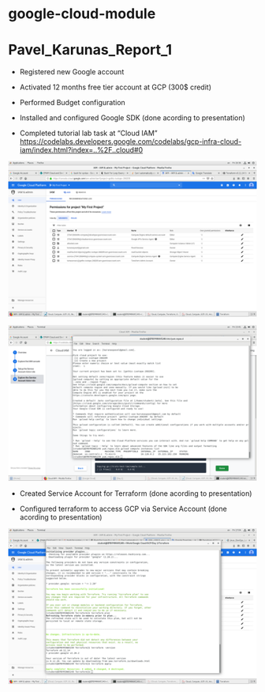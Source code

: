 # google-cloud-module

# Pavel_Karunas_Report_1

   * Registered new Google account

   * Activated 12 months free tier account at GCP (300$ credit)

   * Performed Budget configuration

   * Installed and configured Google SDK (done acording to presentation)

   * Completed tutorial lab task at “Cloud IAM” https://codelabs.developers.google.com/codelabs/gcp-infra-cloud-iam/index.html?index=..%2F..cloud#0

![IAMperm](https://github.com/PavelKarunas/Lab/blob/master/Screenshots/Screenshot%20from%202020-02-14%2016-36-47.png)

![RunningVM](https://github.com/PavelKarunas/Lab/blob/master/Screenshots/Screenshot%20from%202020-02-14%2013-41-58.png)

   * Created Service Account for Terraform (done acording to presentation)

   * Configured terraform to access GCP via Service Account (done acording to presentation)
	
![TerraGCP](https://github.com/PavelKarunas/Lab/blob/master/Screenshots/Screenshot%20from%202020-02-14%2017-04-38.png)